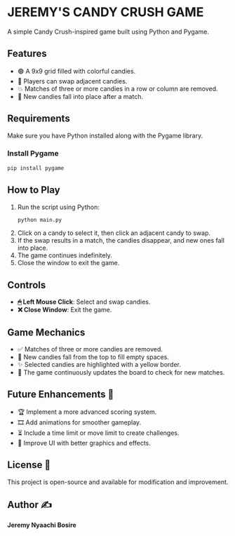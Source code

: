# JEREMY'S CANDY CRUSH GAME

A simple Candy Crush-inspired game built using Python and Pygame.

## Features
- 🟢 A 9x9 grid filled with colorful candies.
- 🔄 Players can swap adjacent candies.
- 💥 Matches of three or more candies in a row or column are removed.
- 🍬 New candies fall into place after a match.

## Requirements
Make sure you have Python installed along with the Pygame library.

### Install Pygame
```sh
pip install pygame
```

## How to Play
1. Run the script using Python:
   ```sh
   python main.py
   ```
2. Click on a candy to select it, then click an adjacent candy to swap.
3. If the swap results in a match, the candies disappear, and new ones fall into place.
4. The game continues indefinitely.
5. Close the window to exit the game.

## Controls
- **🖱 Left Mouse Click**: Select and swap candies.
- **❌ Close Window**: Exit the game.

## Game Mechanics
- ✅ Matches of three or more candies are removed.
- 🔽 New candies fall from the top to fill empty spaces.
- ✨ Selected candies are highlighted with a yellow border.
- 🔄 The game continuously updates the board to check for new matches.

## Future Enhancements 🚀
- 🏆 Implement a more advanced scoring system.
- 🎞 Add animations for smoother gameplay.
- ⏳ Include a time limit or move limit to create challenges.
- 🎨 Improve UI with better graphics and effects.

## License 📜
This project is open-source and available for modification and improvement.

## Author ✍️
**Jeremy Nyaachi Bosire**

